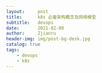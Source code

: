 ```yaml
---
layout:     post
title:      k8s 必备架构概念及网络模型
subtitle:   devops
date:       2021-02-09
author:     Zjianru
header-img: img/post-bg-desk.jpg
catalog: true
tags:
    - devops
    - k8s
---
```

